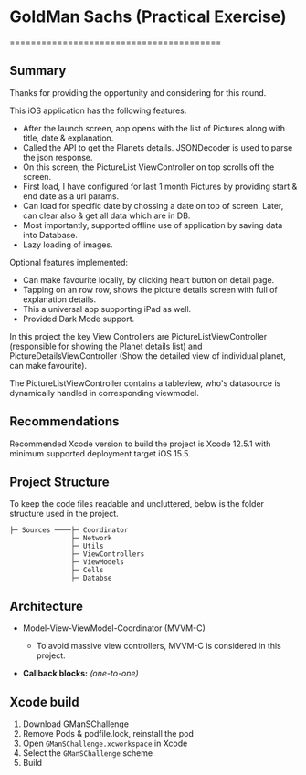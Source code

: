 # GoldMan Sachs (Practical Exercise) 
========================================

## Summary

Thanks for providing the opportunity and considering for this round. 

This iOS application has the following features:
* After the launch screen, app opens with the list of Pictures along with title, date & explanation.
* Called the API to get the Planets details. JSONDecoder is used to parse the json response.
* On this screen, the PictureList ViewController on top scrolls off the screen.
* First load, I have configured for last 1 month Pictures by providing start & end date as a url params.
* Can load for specific date by chossing a date on top of screen. Later, can clear also & get all data which are in DB.
* Most importantly, supported offline use of application by saving data into Database.
* Lazy loading of images.

Optional features implemented:
* Can make favourite locally, by clicking heart button on detail page.
* Tapping on an row row, shows the picture details screen with full of explanation details.
* This a universal app supporting iPad as well.
* Provided Dark Mode support.

In this project the key View Controllers are PictureListViewController (responsible for showing the Planet details list) and PictureDetailsViewController (Show the detailed view of individual planet, can make favourite). 

The PictureListViewController contains a tableview, who's datasource is dynamically handled in corresponding viewmodel.


## Recommendations

Recommended Xcode version to build the project is Xcode 12.5.1 with minimum supported deployment target iOS 15.5.
 

## Project Structure

To keep the code files readable and uncluttered, below is the folder structure used in the project.

    ├─ Sources ────├─ Coordinator
                   ├─ Network
                   ├─ Utils
                   ├─ ViewControllers
                   ├─ ViewModels
                   ├─ Cells
                   ├─ Databse


## Architecture

* Model-View-ViewModel-Coordinator (MVVM-C)
    * To avoid massive view controllers, MVVM-C is considered in this project.

* __Callback blocks:__ _(one-to-one)_ 

## Xcode build

1. Download GManSChallenge
2. Remove Pods & podfile.lock, reinstall the pod
2. Open `GManSChallenge.xcworkspace` in Xcode
3. Select the `GManSChallenge` scheme
4. Build
